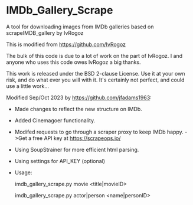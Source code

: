 # IMDb_Gallery_Scrape
A tool for downloading images from IMDb galleries based on scrapeIMDB_gallery by IvRogoz

 This is modified from https://github.com/IvRogoz
 
 The bulk of this code is due to a lot of work on the part of
 IvRogoz. I and anyone who uses this code
 owes IvRogoz a big thanks.

 This work is released under the BSD 2-clause License. Use it at your own risk,
 and do what ever you will with it.
 It's certainly not perfect, and could use a little work...
 
 Modified  Sep/Oct 2023 by https://github.com/jfadams1963:
 + Made changes to reflect the new structure on IMDb.
 + Added Cinemagoer functionality.
 + Modifed requests to go through a scraper proxy to keep IMDb happy.
   ->Get a free API key at https://scrapeops.io/
 + Using SoupStrainer for more efficient html parsing.
 + Using settings for API_KEY (optional)
 + Usage:
   
    imdb_gallery_scrape.py movie <title|movieID>

    imdb_gallery_scrape.py actor|person <name|personID>
